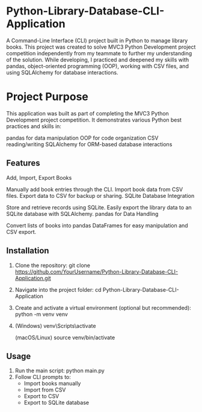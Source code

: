 # Python-Library-Database-CLI-Application
A Command-Line Interface (CLI) project built in Python to manage library books. This project was created to solve MVC3 Python Development project competition independently from my teammate to further my understanding of the solution. While developing, I practiced and deepened my skills with pandas, object-oriented programming (OOP), working with CSV files, and using SQLAlchemy for database interactions.

# Project Purpose
This application was built as part of completing the MVC3 Python Development project competition. It demonstrates various Python best practices and skills in:

pandas for data manipulation
OOP for code organization
CSV reading/writing
SQLAlchemy for ORM-based database interactions

## Features
Add, Import, Export Books

Manually add book entries through the CLI.
Import book data from CSV files.
Export data to CSV for backup or sharing.
SQLite Database Integration

Store and retrieve records using SQLite.
Easily export the library data to an SQLite database with SQLAlchemy.
pandas for Data Handling

Convert lists of books into pandas DataFrames for easy manipulation and CSV export.

## Installation
1. Clone the repository: git clone https://github.com/YourUsername/Python-Library-Database-CLI-Application.git
2. Navigate into the project folder: cd Python-Library-Database-CLI-Application
3. Create and activate a virtual environment (optional but recommended): python -m venv venv
4. 
    (Windows) venv\Scripts\activate

    (macOS/Linux) source venv/bin/activate

## Usage
1. Run the main script: python main.py
2. Follow CLI prompts to:
    * Import books manually
    * Import from CSV
    * Export to CSV
    * Export to SQLite database